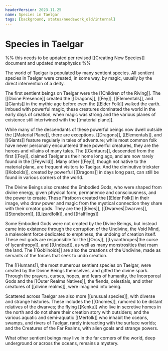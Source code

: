 ```yaml
---
headerVersion: 2023.11.25
name: Species in Taelgar
tags: [background, status/needswork_old/internal]
---
```

# Species in Taelgar

%% this needs to be updated per revised [[Creating New Species]] document and updated metaphysics %%

The world of Taelgar is populated by many sentient species. All sentient species in Taelgar were created, in some way, by magic, usually by the direct intervention of a deity.  

The first sentient beings on Taelgar were the [[Children of the Riving]]. The [[Divine Presence]] created the [[Dragons]], [[Fey]], [[Elementals]], and [[Giants]] in the mythic age before even the [[Elder Folk]] walked the earth. Imbued with powerful magic, these creatures dominated the world in the early days of creation, when magic was strong and the various planes of existence still intertwined with the [[material plane]]. 

While many of the descendants of these powerful beings now dwell outside the [[Material Plane]], there are exceptions. [[Dragons]], [[Elementals]], and [[Giants]] feature regularly in tales of adventure; while most common folk have never personally encountered these powerful creatures, they are the heroes and villains of many tales. The [[Centaurs]], descended from the first [[Fey]], claimed Taelgar as their home long ago, and are now rarely found in the [[Feywild]]. Many other [[Fey]], though not native to the material plane, are frequent visitors to Taelgar. And the diminutive trickster [[Kobolds]], created by powerful [[Dragons]] in days long past, can still be found in various corners of the world. 

The Divine Beings also created the Embodied Gods, who were shaped from divine energy, given physical form, permanence and consciousness, and the power to create. These Firstborn created the [[Elder Folk]] in their image, who draw power and magic from the mystical connection they share with their creator gods. They are the [[Elves]], [[Dwarves|Dwarves]], [[Stoneborn]], [[Lizardfolk]], and [[Halflings]]

Some Embodied Gods were not created by the Divine Beings, but instead came into existence through the corruption of the Undivine, the Void Mind, a malevolent force dedicated to emptiness, the undoing of creation itself. These evil gods are responsible for the [[Orcs]], [[Lycanthropes|the curse of lycanthropy]], and [[Undead]], as well as many monstrosities that roam the land. The [[Goblinoids]] are also the creations of the Undivine, made as servants of the forces that seek to undo creation. 

The [[Humans]], the most numerous sentient species on Taelgar, were created by the Divine Beings themselves, and gifted the divine spark. Through the prayers, curses, hopes, and fears of humanity, the Incorporeal Gods and the [[Outer Realms Natives]], the fiends, celestials, and other creatures of [[divine realms]], were imagined into being.

Scattered across Taelgar are also more [[unusual species]], with diverse and strange histories. These includes the [[Gnomes]], rumored to be distant relatives of the dwarves; the flying [[Kenku]] who live in secretive homes in the north and do not share their creation story with outsiders; and the various aquatic and semi-aquatic [[Merfolk]] who inhabit the oceans, swamps, and rivers of Taelgar, rarely interacting with the surface worlds; and the Creatures of the Far Realms, with alien goals and strange powers. 

What other sentient beings may live in the far corners of the world, deep underground or across the oceans, remains a mystery. 